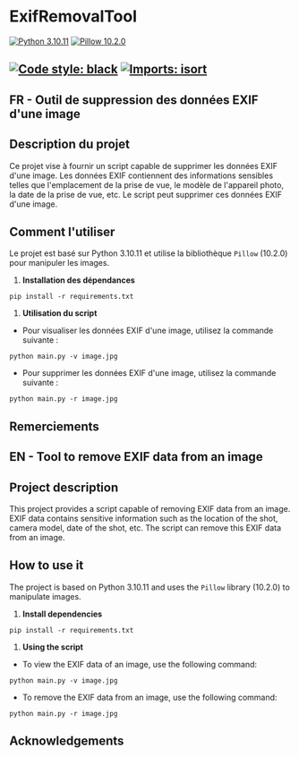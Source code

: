 ExifRemovalTool
===============

[![Python 3.10.11](https://img.shields.io/badge/python-3.10.11-blue.svg)](https://www.python.org/downloads/release/python-31011/)
[![Pillow 10.2.0](https://img.shields.io/badge/Pillow-10.2.0-blue.svg)](https://pypi.org/project/Pillow/)

[![Code style: black](https://img.shields.io/badge/code%20style-black-000000.svg)](https://github.com/psf/black)
[![Imports: isort](https://img.shields.io/badge/%20imports-isort-%231674b1?style=flat&labelColor=ef8336)](https://pycqa.github.io/isort/)
--------------------------------

FR - Outil de suppression des données EXIF d'une image
------------------------------------------------------

Description du projet
---------------------

Ce projet vise à fournir un script capable de supprimer les données EXIF d'une image. Les données EXIF contiennent des informations sensibles telles que l'emplacement de la prise de vue, le modèle de l'appareil photo, la date de la prise de vue, etc. Le script peut supprimer ces données EXIF d'une image.

Comment l'utiliser
------------------

Le projet est basé sur Python 3.10.11 et utilise la bibliothèque `Pillow` (10.2.0) pour manipuler les images.

1. **Installation des dépendances**

```shell
pip install -r requirements.txt
```

1. **Utilisation du script**

* Pour visualiser les données EXIF d'une image, utilisez la commande suivante :

```shell
python main.py -v image.jpg
```

* Pour supprimer les données EXIF d'une image, utilisez la commande suivante :

```shell
python main.py -r image.jpg
```

Remerciements
-------------

EN - Tool to remove EXIF data from an image
-------------------------------------------

Project description
-------------------

This project provides a script capable of removing EXIF data from an image. EXIF data contains sensitive information such as the location of the shot, camera model, date of the shot, etc. The script can remove this EXIF data from an image.

How to use it
-------------

The project is based on Python 3.10.11 and uses the `Pillow` library (10.2.0) to manipulate images.

1. **Install dependencies**

```shell
pip install -r requirements.txt
```

1. **Using the script**

* To view the EXIF data of an image, use the following command:

```shell
python main.py -v image.jpg
```

* To remove the EXIF data from an image, use the following command:

```shell
python main.py -r image.jpg
```

Acknowledgements
----------------
